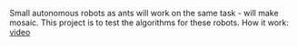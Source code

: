 Small autonomous robots as ants will work on the same task - will make mosaic.
This project is to test the algorithms for these robots.
How it work: [video](http://www.youtube.com/watch?feature=player_detailpage&v=-P8MXcUhT3g)
